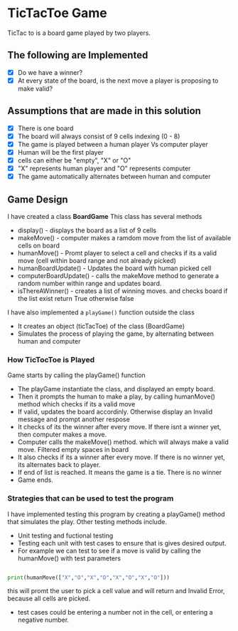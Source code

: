 # TicTacToe Game
TicTac to is a board game played by two players. 

## The following are Implemented
* [X] Do we have a winner?
* [X] At every state of the board, is the next move a player is proposing to make valid?

## Assumptions that are made in this solution
* [X] There is one board
* [X] The board will always consist of 9 cells indexing (0 - 8)
* [X] The game is played between a human player Vs computer player
* [X] Human will be the first player
* [X] cells can either be "empty", "X" or "O"
* [X] "X" represents human player and "O" represents computer
* [X] The game automatically alternates between human and computer

## Game Design
I have created a class **BoardGame** This class has several methods
* display() - displays the board as a list of 9 cells
* makeMove() - computer makes a ramdom move from the list of available cells on board
* humanMove() - Promt player to select a cell and checks if its a valid move (cell within board range and not already picked)
* humanBoardUpdate() - Updates the board with human picked cell
* computerBoardUpdate() - calls the makeMove method to generate a random number within range and updates board.
* isThereAWinner() - creates a list of winning moves. and checks board if the list exist return True otherwise false

I have also implemented a ``playGame()`` function outside the class
* It creates an object (ticTacToe) of the class (BoardGame)
* Simulates the process of playing the game, by alternating between human and computer

### How TicTocToe is Played
Game starts by calling the playGame() function
* The playGame instantiate the class, and displayed an empty board.
* Then it prompts the human to make a play, by calling humanMove() method which checks if its a valid move 
* If valid, updates the board accordinly. Otherwise display an Invalid message and prompt another respose 
* It checks of its the winner after every move. If there isnt a winner yet, then computer makes a move.
* Computer calls the makeMove() method. which will always make a valid move. Filtered empty spaces in board
* It also checks if its a winner after every move. If there is no winner yet, its alternates back to player.
* If end of list is reached. It means the game is a tie. There is no winner
* Game ends.


### Strategies that can be used to test the program
I have implemented testing this program by creating a playGame() method that simulates the play. 
Other testing methods include.
* Unit testing and fuctional testing
* Testing each unit with test cases to ensure that is gives desired output.
* For example we can test to see if a move is valid by calling the humanMove() with test parameters
```python

print(humanMove(["X","O","X","O","X","O","X","O"])) 

```
this will promt the user to pick a cell value and will return and Invalid Error, because all cells are picked.
* test cases could be entering a number not in the cell, or entering a negative number.


